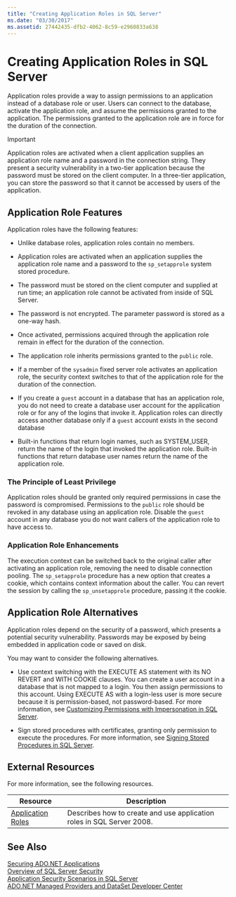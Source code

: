 ```yaml
---
title: "Creating Application Roles in SQL Server"
ms.date: "03/30/2017"
ms.assetid: 27442435-dfb2-4062-8c59-e2960833a638
---
```

# Creating Application Roles in SQL Server
Application roles provide a way to assign permissions to an application instead of a database role or user. Users can connect to the database, activate the application role, and assume the permissions granted to the application. The permissions granted to the application role are in force for the duration of the connection.  
  
> [!IMPORTANT]
>  Application roles are activated when a client application supplies an application role name and a password in the connection string. They present a security vulnerability in a two-tier application because the password must be stored on the client computer. In a three-tier application, you can store the password so that it cannot be accessed by users of the application.  
  
## Application Role Features  
 Application roles have the following features:  
  
-   Unlike database roles, application roles contain no members.  
  
-   Application roles are activated when an application supplies the application role name and a password to the `sp_setapprole` system stored procedure.  
  
-   The password must be stored on the client computer and supplied at run time; an application role cannot be activated from inside of SQL Server.  
  
-   The password is not encrypted. The parameter password is stored as a one-way hash.  
  
-   Once activated, permissions acquired through the application role remain in effect for the duration of the connection.  
  
-   The application role inherits permissions granted to the `public` role.  
  
-   If a member of the `sysadmin` fixed server role activates an application role, the security context switches to that of the application role for the duration of the connection.  
  
-   If you create a `guest` account in a database that has an application role, you do not need to create a database user account for the application role or for any of the logins that invoke it. Application roles can directly access another database only if a `guest` account exists in the second database  
  
-   Built-in functions that return login names, such as SYSTEM_USER, return the name of the login that invoked the application role. Built-in functions that return database user names return the name of the application role.  
  
### The Principle of Least Privilege  
 Application roles should be granted only required permissions in case the password is compromised. Permissions to the `public` role should be revoked in any database using an application role. Disable the `guest` account in any database you do not want callers of the application role to have access to.  
  
### Application Role Enhancements  
 The execution context can be switched back to the original caller after activating an application role, removing the need to disable connection pooling. The `sp_setapprole` procedure has a new option that creates a cookie, which contains context information about the caller. You can revert the session by calling the `sp_unsetapprole` procedure, passing it the cookie.  
  
## Application Role Alternatives  
 Application roles depend on the security of a password, which presents a potential security vulnerability. Passwords may be exposed by being embedded in application code or saved on disk.  
  
 You may want to consider the following alternatives.  
  
-   Use context switching with the EXECUTE AS statement with its NO REVERT and WITH COOKIE clauses. You can create a user account in a database that is not mapped to a login. You then assign permissions to this account. Using EXECUTE AS with a login-less user is more secure because it is permission-based, not password-based. For more information, see [Customizing Permissions with Impersonation in SQL Server](../../../../../docs/framework/data/adonet/sql/customizing-permissions-with-impersonation-in-sql-server.md).  
  
-   Sign stored procedures with certificates, granting only permission to execute the procedures. For more information, see [Signing Stored Procedures in SQL Server](../../../../../docs/framework/data/adonet/sql/signing-stored-procedures-in-sql-server.md).  
  
## External Resources  
 For more information, see the following resources.  
  
|Resource|Description|  
|--------------|-----------------|  
|[Application Roles](/sql/relational-databases/security/authentication-access/application-roles)|Describes how to create and use application roles in SQL Server 2008.|  
  
## See Also  
 [Securing ADO.NET Applications](../../../../../docs/framework/data/adonet/securing-ado-net-applications.md)  
 [Overview of SQL Server Security](../../../../../docs/framework/data/adonet/sql/overview-of-sql-server-security.md)  
 [Application Security Scenarios in SQL Server](../../../../../docs/framework/data/adonet/sql/application-security-scenarios-in-sql-server.md)  
 [ADO.NET Managed Providers and DataSet Developer Center](https://go.microsoft.com/fwlink/?LinkId=217917)
